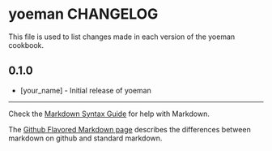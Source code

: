 yoeman CHANGELOG
================

This file is used to list changes made in each version of the yoeman cookbook.

0.1.0
-----
- [your_name] - Initial release of yoeman

- - -
Check the [Markdown Syntax Guide](http://daringfireball.net/projects/markdown/syntax) for help with Markdown.

The [Github Flavored Markdown page](http://github.github.com/github-flavored-markdown/) describes the differences between markdown on github and standard markdown.
